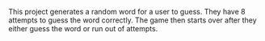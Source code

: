 This project generates a random word for a user to guess. They have 8 attempts to guess the word correctly. The game then starts over after they either guess the word or run out of attempts.
